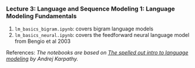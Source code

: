 ### Lecture 3: Language and Sequence Modeling 1: Language Modeling Fundamentals

1. `lm_basics_bigram.ipynb`: covers bigram language models
2. `lm_basics_neural.ipynb`: covers the feedforward neural language model from Bengio et al 2003 

References: *The notebooks are based on [The spelled out intro to language modeling](https://www.youtube.com/watch?v=PaCmpygFfXo) by Andrej Karpathy.*